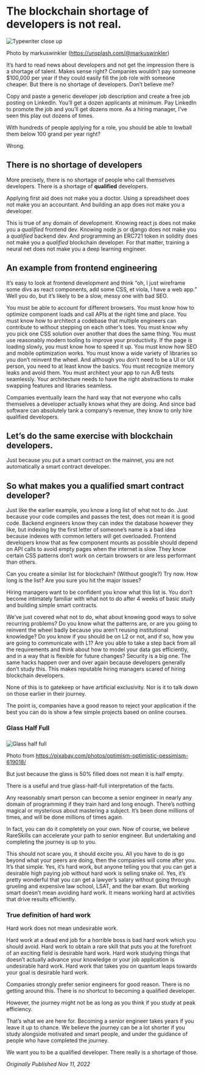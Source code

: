# The blockchain shortage of developers is not real.

![Typewriter close up](https://static.wixstatic.com/media/935a00_e557785875514318a5b966495650c746~mv2.jpg/v1/fill/w_740,h_662,al_c,q_85,usm_0.66_1.00_0.01,enc_auto/935a00_e557785875514318a5b966495650c746~mv2.jpg)

Photo by markuswinkler (https://unsplash.com/@markuswinkler)

It’s hard to read news about developers and not get the impression there is a shortage of talent. Makes sense right? Companies wouldn’t pay someone $100,000 per year if they could easily fill the job role with someone cheaper. But there is no shortage of developers. Don’t believe me?

Copy and paste a generic developer job description and create a free job posting on LinkedIn. You’ll get a dozen applicants at minimum. Pay LinkedIn to promote the job and you’ll get dozens more. As a hiring manager, I’ve seen this play out dozens of times.

With hundreds of people applying for a role, you should be able to lowball them below 100 grand per year right?

Wrong.

## There is no shortage of developers

More precisely, there is no shortage of people who call themselves developers. There is a shortage of **qualified** developers.

Applying first aid does not make you a doctor. Using a spreadsheet does not make you an accountant. And building an app does not make you a developer.

This is true of any domain of development. Knowing react js does not make you a _qualified_ frontend dev. Knowing node js or django does not make you a _qualified_ backend dev. And programming an ERC721 token in solidity does not make you a _qualified_ blockchain developer. For that matter, training a neural net does not make you a deep learning engineer.

## An example from frontend engineering

It’s easy to look at frontend development and think “oh, I just wireframe some divs as react components, add some CSS, et viola, I have a web app.” Well you do, but it’s likely to be a slow, messy one with bad SEO.

You must be able to account for different browsers. You must know how to optimize component loads and call APIs at the right time and place. You must know how to architect a codebase that multiple engineers can contribute to without stepping on each other’s toes. You must know why you pick one CSS solution over another that does the same thing. You must use reasonably modern tooling to improve your productivity. If the page is loading slowly, you must know how to speed it up. You must know how SEO and mobile optimization works. You must know a wide variety of libraries so you don’t reinvent the wheel. And although you don’t need to be a UI or UX person, you need to at least know the basics. You must recognize memory leaks and avoid them. You must architect your app to run A/B tests seamlessly. Your architecture needs to have the right abstractions to make swapping features and libraries seamless.

Companies eventually learn the hard way that not everyone who calls themselves a developer actually knows what they are doing. And since bad software can absolutely tank a company’s revenue, they know to only hire qualified developers.

## Let’s do the same exercise with blockchain developers.

Just because you put a smart contract on the mainnet, you are not automatically a smart contract developer.

## So what makes you a qualified smart contract developer?

Just like the earlier example, you know a long list of what not to do. Just because your code compiles and passes the test, does not mean it is good code. Backend engineers know they can index the database however they like, but indexing by the first letter of someone’s name is a bad idea because indexes with common letters will get overloaded. Frontend developers know that as few component mounts as possible should depend on API calls to avoid empty pages when the internet is slow. They know certain CSS patterns don’t work on certain browsers or are less performant than others.

Can you create a similar list for blockchain? (Without google?) Try now. How long is the list? Are you sure you hit the major issues?

Hiring managers want to be confident you know what this list is. You don’t become intimately familiar with what not to do after 4 weeks of basic study and building simple smart contracts.

We’ve just covered what not to do, what about knowing good ways to solve recurring problems? Do you know what the patterns are, or are you going to reinvent the wheel badly because you aren’t reusing institutional knowledge? Do you know if you should be on L2 or not, and if so, how you are going to communicate with L1? Are you able to take a step back from all the requirements and think about how to model your data gas efficiently, and in a way that is flexible for future changes? Security is a big one. The same hacks happen over and over again because developers generally don’t study this. This makes reputable hiring managers scared of hiring blockchain developers.

None of this is to gatekeep or have artificial exclusivity. Nor is it to talk down on those earlier in their journey.

The point is, companies have a good reason to reject your application if the best you can do is show a few simple projects based on online courses.

### Glass Half Full

###   

![Glass half full](https://static.wixstatic.com/media/935a00_619acafeda054dc287dc81912793027b~mv2.jpeg/v1/fill/w_740,h_494,al_c,lg_1,q_85,enc_auto/935a00_619acafeda054dc287dc81912793027b~mv2.jpeg)

Photo from https://pixabay.com/photos/optimism-optimistic-pessimism-619018/

But just because the glass is 50% filled does not mean it is half empty.

There is a useful and true glass-half-full interpretation of the facts.

Any reasonably smart person can become a senior engineer in nearly any domain of programming if they train hard and long enough. There’s nothing magical or mysterious about mastering a subject. It’s been done millions of times, and will be done millions of times again.

In fact, you can do it completely on your own. Now of course, we believe RareSkills can accelerate your path to senior engineer. But undertaking and completing the journey is up to you.

This should not scare you, it should excite you. All you have to do is go beyond what your peers are doing, then the companies will come after you. It’s that simple. Yes, it’s hard work, but anyone telling you that you can get a desirable high paying job without hard work is selling snake oil. Yes, it’s pretty wonderful that you can get a lawyer’s salary without going through grueling and expensive law school, LSAT, and the bar exam. But working smart doesn’t mean avoiding hard work. It means working hard at activities that drive results efficiently.

### True definition of hard work

Hard work does not mean undesirable work.

Hard work at a dead end job for a horrible boss is bad hard work which you should avoid. Hard work to obtain a rare skill that puts you at the forefront of an exciting field is desirable hard work. Hard work studying things that doesn’t actually advance your knowledge or your job application is undesirable hard work. Hard work that takes you on quantum leaps towards your goal is desirable hard work.

Companies strongly prefer senior engineers for good reason. There is no getting around this. There is no shortcut to becoming a qualified developer.

However, the journey might not be as long as you think if you study at peak efficiency.

That’s what we are here for. Becoming a senior engineer takes years if you leave it up to chance. We believe the journey can be a lot shorter if you study alongside motivated and smart people, and under the guidance of people who have completed the journey.

We want you to be a qualified developer. There really is a shortage of those.

*Originally Published Nov 11, 2022*
